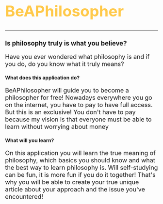 <h1 style="color: #ffc94a; font-size: 50px;">BeAPhilosopher</h1>
<hr />
<h2>Is philosophy truly is what you believe?</h2>
<p style="font-size: 20px">Have you ever wondered what philosophy is and if you do, do you know what it truly means?</p>

<h3>What does this application do?</h3>
<p style="font-size: 20px">BeAPhilosopher will guide you to become a philosopher for free! Nowadays everywhere you go on the internet, you have to pay to have full access. But this is an exclusive! You don't have to pay because my vision is that everyone must be able to learn without worrying about money</p>

<h3>What will you learn?</h3>
<p style="font-size: 20px">On this application you will learn the true meaning of philosophy, which basics you should know and what the best way to learn philosophy is.
Will self-studying can be fun, it is more fun if you do it together! That's why you will be able to create your true unique article about your approach and the issue you've encountered!</p>